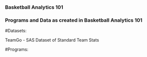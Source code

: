 ### Basketball Analytics 101
### Programs and Data as created in Basketball Analytics 101

#Datasets:

TeamGo - SAS Dataset of Standard Team Stats

#Programs:
